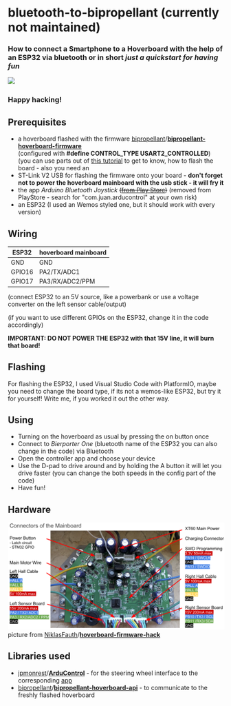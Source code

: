 
# bluetooth-to-bipropellant (currently not maintained)
### How to connect a Smartphone to a Hoverboard with the help of an ESP32 via bluetooth or in short *just a quickstart for having fun*
![](.github/example1.gif)
### Happy hacking!


## Prerequisites

 - a hoverboard flashed with the firmware [bipropellant](https://github.com/bipropellant)/**[bipropellant-hoverboard-firmware](https://github.com/bipropellant/bipropellant-hoverboard-firmware)** 
 <br>(configured with **#define CONTROL_TYPE USART2_CONTROLLED**)
 <br>(you can use parts out of [this tutorial](https://github.com/NiklasFauth/hoverboard-firmware-hack/wiki/Build-Instruction:-TranspOtter) to get to know, how to flash the board - also you need an 
 - ST-Link V2 USB for flashing the firmware onto your board - **don't forget not to power the hoverboard mainboard with the usb stick - it will fry it** 
 - the app *Arduino Bluetooth Joystick* ~~([from Play Store](https://play.google.com/store/apps/details?id=com.juan.arducontrol))~~ (removed from PlayStore - search for "com.juan.arducontrol" at your own risk)
 - an ESP32 (I used an Wemos styled one, but it should work with every version) 

## Wiring
|ESP32|hoverboard mainboard|
|--|--|
| GND | GND |
| GPIO16 | PA2/TX/ADC1 |
| GPIO17 | PA3/RX/ADC2/PPM |

(connect ESP32 to an 5V source, like a powerbank or use a voltage converter on the left sensor cable/output)

(if you want to use different GPIOs on the ESP32, change it in the code accordingly)

**IMPORTANT: DO NOT POWER THE ESP32 with that 15V line, it will burn that board!**

## Flashing

For flashing the ESP32, I used Visual Studio Code with PlatformIO, maybe you need to change the board type, if its not a wemos-like ESP32, but try it for yourself! Write me, if you worked it out the other way.

## Using
 - Turning on the hoverboard as usual by pressing the on button once
 - Connect to *Bierporter One* (bluetooth name of the ESP32 you can also change in the code) via Bluetooth
 - Open the controller app and choose your device
 - Use the D-pad to drive around and by holding the A button it will let you drive faster (you can change the both speeds in the config part of the code)
 - Have fun!
 
## Hardware
![Hoverboard Mainboard Pinout](https://raw.githubusercontent.com/NiklasFauth/hoverboard-firmware-hack/master/pinout.png)
picture from 
[NiklasFauth](https://github.com/NiklasFauth)/**[hoverboard-firmware-hack](https://github.com/NiklasFauth/hoverboard-firmware-hack)**

## Libraries used
 - [jpmonrest](https://github.com/jpmonrest)/**[ArduControl](https://github.com/jpmonrest/ArduControl)** - for the steering wheel interface to the corresponding [app](https://play.google.com/store/apps/details?id=com.juan.arducontrol)
 - [bipropellant](https://github.com/bipropellant)/**[bipropellant-hoverboard-api](https://github.com/bipropellant/bipropellant-hoverboard-api)** - to communicate to the freshly flashed hoverboard
